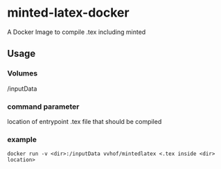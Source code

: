 # minted-latex-docker

A Docker Image to compile .tex including minted
## Usage

### Volumes 
/inputData

### command parameter
location of entrypoint .tex file that should be compiled

### example
```docker run -v <dir>:/inputData vvhof/mintedlatex <.tex inside <dir> location>```
